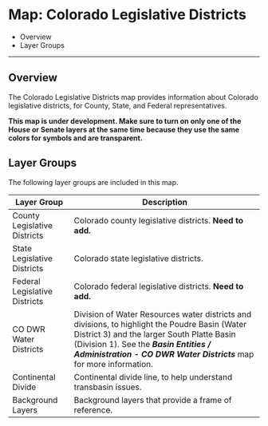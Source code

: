 # Map: Colorado Legislative Districts

* Overview
* Layer Groups

---------------

## Overview

The Colorado Legislative Districts map provides information about Colorado legislative districts,
for County, State, and Federal representatives.

**This map is under development.  Make sure to turn on only one of the House or Senate layers at the same time
because they use the same colors for symbols and are transparent.**

## Layer Groups

The following layer groups are included in this map.

| **Layer Group** | **Description** |
| -- | -- |
| County Legislative Districts | Colorado county legislative districts. **Need to add.**|
| State Legislative Districts | Colorado state legislative districts. |
| Federal Legislative Districts | Colorado federal legislative districts. **Need to add.**|
| CO DWR Water Districts | Division of Water Resources water districts and divisions, to highlight the Poudre Basin (Water District 3) and the larger South Platte Basin (Division 1).  See the ***Basin Entities / Administration - CO DWR Water Districts*** map for more information. |
| Continental Divide | Continental divide line, to help understand transbasin issues. |
| Background Layers | Background layers that provide a frame of reference. |
